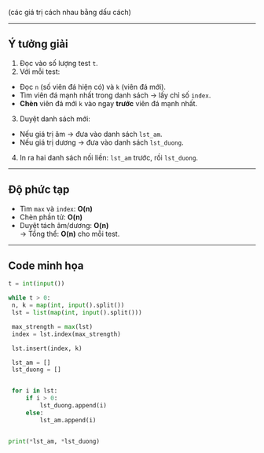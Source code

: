 (các giá trị cách nhau bằng dấu cách)

---

##  Ý tưởng giải

1. Đọc vào số lượng test `t`.
2. Với mỗi test:
- Đọc `n` (số viên đá hiện có) và `k` (viên đá mới).
- Tìm viên đá mạnh nhất trong danh sách → lấy chỉ số `index`.
- **Chèn** viên đá mới `k` vào ngay **trước** viên đá mạnh nhất.
3. Duyệt danh sách mới:
- Nếu giá trị âm → đưa vào danh sách `lst_am`.
- Nếu giá trị dương → đưa vào danh sách `lst_duong`.
4. In ra hai danh sách nối liền: `lst_am` trước, rồi `lst_duong`.

---

##  Độ phức tạp

- Tìm `max` và `index`: **O(n)**  
- Chèn phần tử: **O(n)**  
- Duyệt tách âm/dương: **O(n)**  
→ Tổng thể: **O(n)** cho mỗi test.

---

##  Code minh họa

```python
t = int(input())

while t > 0:
 n, k = map(int, input().split())
 lst = list(map(int, input().split()))

 max_strength = max(lst)
 index = lst.index(max_strength)

 lst.insert(index, k)

 lst_am = []
 lst_duong = []


 for i in lst:
     if i > 0:
         lst_duong.append(i)
     else:
         lst_am.append(i)


print(*lst_am, *lst_duong)
